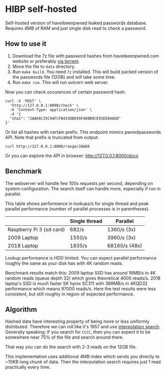 # HIBP self-hosted

Self-hosted version of haveibeenpwned leaked passwords database. Requires 4MB of RAM and just single disk read to check a password.

## How to use it

1. Download the 7z file with password hashes from haveibeenpwned.com website or preferably [via torrent](https://downloads.pwnedpasswords.com/passwords/pwned-passwords-sha1-ordered-by-hash-v7.7z.torrent).
1. Move the file to `data` directory.
1. Run `make build`. You need `7z` installed. This will build packed version of the passwords file (12GB) and will take some time.
1. Run `make run`. This will run uvicorn web server.

Now you can check occurences of certain password hash:

    curl -X 'POST' \
      'http://127.0.0.1:8000/check' \
      -H 'Content-Type: application/json' \
      -d '{
      "sha1": "2AAE6C35C94FCFB415DBE95F408B9CE91EE846ED"
    }'

Or list all hashes with certain prefix. This endpoint mimics pwnedpasswords API. Note that prefix is truncated from output:

    curl http://127.0.0.1:8000/range/2AAE6

Or you can explore the API in browser: http://127.0.0.1:8000/docs

## Benchmark

The webserver will handle few 100s requests per second, depending on system configuration. The search itself can handle more, especially if run in parallel.

This table shows performance in lookups/s for single thread and peak parallel performance (number of parallel processes is in parentheses).

|   | Single thread | Parallel |
| --- | --- | --- |
| Raspberry Pi 3 (sd card) | 682/s | 1360/s (3x) |
| 2009 Laptop | 1550/s | 3960/s (3x) |
| 2018 Laptop | 1835/s | 68160/s (48x) |

Lookup performance is HDD limited. You can expect parallel performance roughly the same as your disk has with 4K random reads.

Benchmark results match this: 2009 laptop SSD has around 16MB/s in 4K random reads (queue depth 32) which gives theoretical 4000 reads/s. 2018 laptop's SSD is much faster SK hynix SC311 with 389MB/s in 4KQD32 performance which means 97000 reads/s. Here the test results were less consistent, but still roughly in region of expected performance.

## Algorithm

Hashed data have interesting property of being more or less uniformly distributed. Therefore we can roll like it's 1957 and use [interpolation search](https://en.wikipedia.org/wiki/Interpolation_search). Generally speaking: If you search for `CCCC`, then you can expect it to be somewhere near 75% of the file and search around there.

That way you can do the search with 2-3 reads on the 12GB file.

This implementation uses additional 4MB index which sends you directly to ~10KB long chunk of data. Then the interpolation search requires just 1 read practically every time.
